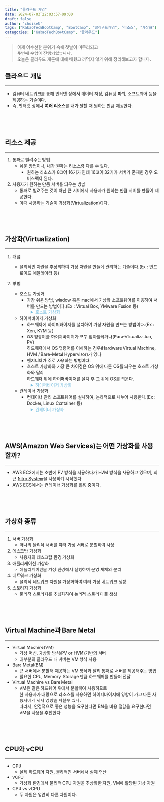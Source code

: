 ```yaml
---
title: "클라우드 개념"
date: 2024-07-03T22:03:57+09:00
draft: false
author: "choiseU"
tags: ["KakaoTechBootCamp", "BootCamp", "클라우드개념", "리소스", "가상화"]
categories: ["KakaoTechBootCamp", "클라우드"]
---
```

> 어제 어수선한 분위기 속에 첫날이 마무리되고  
> 두번째 수업이 진행되었습니다.  
> 오늘은 클라우드 개론에 대해 배웠고 까먹지 않기 위해 정리해보고자 합니다.  

## 클라우드 개념
*** 
- 컴퓨터 네트워크를 통해 인터넷 상에서 데이터 저장, 컴퓨팅 파워, 소프트웨어 등을 제공하는 기술이다.
- 즉, 인터넷 상에서 **여러 리소스**를 내가 원할 때 원하는 만큼 제공한다.

<div style="height: 50px;"></div>

## 리소스 제공
***
1. 통째로 빌려주는 방법
   - 쉬운 방법이나, 내가 원하는 리소스랑 다를 수 있다.
     - 원하는 리소스가 8코어 16기가 인데 16코어 32기가 서버가 존재한 경우 오버스펙이 된다.
2. 사용자가 원하는 만큼 서버를 띄우는 방법
   - 통째로 빌려주는 것이 아닌 큰 서버에서 사용자가 원하는 만큼 서버를 만들어 제공한다.
   - 이때 사용하는 기술이 가상화(Virtualization)이다.

<div style="height: 50px;"></div>

## 가상화(Virtualization)
***
1. 개념
   - 물리적인 자원을 추상화하여 가상 자원을 만들어 관리하는 기술이다.(Ex : 안드로이드 애뮬레이터 등)
2. 방법
   - 호스트 가상화
     - 가장 쉬운 방법, window 혹은 mac에서 가상화 소프트웨어를 이용하여 서버를 만드는 방법이다.(Ex : Virtual Box, VMware Fusion 등)
    <details>
        <summary style="margin-left: 60px; color: rgba(113, 187, 222, 1); cursor: pointer;">호스트 가상화</summary>
        <img style="margin-left: 60px; width: 500px;" src="/img/posts/cloud/호스트가상화.png">
    </details>

    - 하이퍼바이저 가상화
      - 하드웨어에 하이퍼바이저를 설치하여 가상 자원을 만드는 방법이다.(Ex : Xen, KVM 등)
      - OS 명령어를 하이퍼바이저가 모두 받아들이거나(Para-Virtualization, PV)  
        하드웨어에서 OS 명령어를 이해하는 경우(Hardware Virtual
        Machine, HVM / Bare-Metal Hypervisor)가 있다.
      - 엔지니어가 주로 사용하는 방법이다.
      - 호스트 가상화와 가장 큰 차이점은 OS 위에 다른 OS를 띄우는 호스트 가상화와 달리  
        하드웨어 위에 하이퍼바이저를 설치 후 그 위에 OS를 띄운다.

    <details>
        <summary style="margin-left: 60px; color: rgba(113, 187, 222, 1); cursor: pointer;">하이퍼바이저 가상화</summary>
        <img style="margin-left: 60px; width: 500px;" src="/img/posts/cloud/하이퍼바이저가상화.png">
    </details>

    - 컨테이너 가상화
      - 컨테이너 관리 소프트웨어를 설치하여, 논리적으로 나누어 사용한다.(Ex : Docker, Linux Container 등)

    <details>
        <summary style="margin-left: 60px; color: rgba(113, 187, 222, 1); cursor: pointer;">컨테이너 가상화</summary>
        <img style="margin-left: 60px; width: 500px;" src="/img/posts/cloud/컨테이너가상화.png">
    </details>

<div style="height: 50px;"></div>

## AWS(Amazon Web Services)는 어떤 가상화를 사용할까?
***
- AWS EC2에서는 초반에 PV 방식을 사용하다가 HVM 방식을 사용하고 있으며, 최근 [Nitro System](https://aws.amazon.com/ko/ec2/nitro/)을 사용하기 시작했다.
- AWS ECS에서는 컨테이너 가상화를 활용 중이다.

<div style="height: 50px;"></div>

## 가상화 종류
***
1. 서버 가상화
   - 하나의 물리적 서버를 여러 가상 서버로 분할하여 사용
2. 데스크탑 가상화
   - 사용자의 데스크탑 환경 가상화
3. 애플리케이션 가상화
   - 애플리케이션을 가상 환경에서 실행하여 운영 체제와 분리
4. 네트워크 가상화
   - 물리적 네트워크 자원을 가상화하여 여러 가상 네트워크 생성
5. 스토리지 가상화
   - 물리적 스토리지를 추상화하여 논리적 스토리지 풀 생성

<div style="height: 50px;"></div>

## Virtual Machine과 Bare Metal
***
- Virtual Machine(VM)
  - 가상 머신. 가상화 방식(PV or HVM)기반의 서버
  - 대부분의 클라우드 내 서버는 VM 방식 사용
- Bare Metal(BM)
  - 큰 서버에서 분할해 제공하는 VM 방식과 달리 통째로 서버를 제공해주는 방법
  - 필요한 CPU, Memory, Storage 만큼 하드웨어를 만들어 전달
- Virtual Machine vs Bare Metal
  - VM은 같은 하드웨어 위에서 분할하여 사용하므로  
    한 사용자가 대량으로 리소스를 사용하면 하이퍼바이저에 영향이 가고 다른 사용자에게 까지 영향을 미칠수 있다.  
    따라서, 안정적으로 좋은 성능을 요구한다면 BM을 비용 절감을 요구한다면 VM을 사용을 추천한다.

<div style="height: 50px;"></div>

## CPU와 vCPU
***
- CPU
  - 실제 하드웨어 자원, 물리적인 서버에서 실제 연산
- vCPU
  - 가상화 환경에서 물리적 CPU 자원을 추상화한 자원, VM에 할당된 가상 자원
- CPU vs vCPU
  - 두 자원은 엄연히 다른 자원이다.